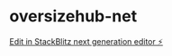 # oversizehub-net

[Edit in StackBlitz next generation editor ⚡️](https://stackblitz.com/~/github.com/jfprince/oversizehub-net)